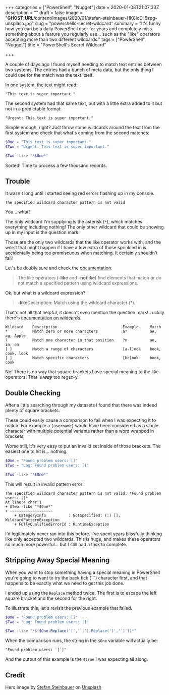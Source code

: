 +++
categories = ["PowerShell", "Nugget"]
date = 2020-01-08T21:07:33Z
description = ""
draft = false
image = "__GHOST_URL__/content/images/2020/01/stefan-steinbauer-HK8IoD-5zpg-unsplash.jpg"
slug = "powershells-secret-wildcard"
summary = "It's funny how you can be a daily PowerShell user for years and completely miss something about a feature you regularly use... such as the \"like\" operators accepting more than two different wildcards."
tags = ["PowerShell", "Nugget"]
title = "PowerShell's Secret Wildcard"

+++


A couple of days ago I found myself needing to match text entries between two systems. The entries had a bunch of meta data, but the only thing I could use for the match was the text itself.

In one system, the text might read:

```
"This text is super important."
```

The second system had that same text, but with a little extra added to it but not in a predictable format:

```
"Urgent: This text is super important."
```

Simple enough, right? Just throw some wildcards around the text from the first system and check that what's coming from the second matches:

```powershell
$One = "This text is super important."
$Two = "Urgent: This text is super important."

$Two -like "*$One*"
```

Sorted! Time to process a few thousand records.

## Trouble

It wasn't long until I started seeing red errors flashing up in my console.

```
The specified wildcard character pattern is not valid
```

You... what?

The only wildcard I'm supplying is the asterisk (`*`), which matches everything including nothing! The only other wildcard that could be showing up in my input is the question mark.

Those are the only two wildcards that the like operator works with, and the worst that might happen if I have a few extra of those sprinkled in is accidentally being too promiscuous when matching. It certainly shouldn't fail!

Let's be doubly sure and check the [documentation](https://docs.microsoft.com/en-us/powershell/module/microsoft.powershell.core/about/about_comparison_operators).

> The like operators (**-like** and **-notlike**) find elements that match or do not match a specified pattern using wildcard expressions.

Ok, but what is a wildcard expression?

> **-like**Description: Match using the wildcard character (*).

That's not all that helpful, it doesn't even mention the question mark! Luckily there's [documentation on wildcards](https://docs.microsoft.com/en-us/powershell/module/microsoft.powershell.core/about/about_wildcards).

```
Wildcard	Description								Example		Match
*			Match zero or more characters			a*			aA, ag, Apple
?			Match one character in that position	?n			an, in, on
[ ]			Match a range of characters				[a-l]ook	book, cook, look
[ ]			Match specific characters				[bc]ook		book, cook
```

No! There is no way that square brackets have special meaning to the like operators! That is **_way_** too regex-y.

## Double Checking

After a little searching through my datasets I found that there was indeed plenty of square brackets.

These could easily cause a comparison to fail when I was expecting it to match. For example a `[username]` would have been considered as a single character with multiple potential variants rather than a word wrapped in brackets.

Worse still, it's very easy to put an invalid set inside of those brackets. The easiest one to hit is... nothing.

```powershell
$One = "Found problem users: []"
$Two = "Log: Found problem users: []"

$Two -like "*$One*"
```

This will result in invalid pattern error:

```
The specified wildcard character pattern is not valid: *Found problem users: []*
At line:4 char:1
+ $Two -like "*$One*"
+ ~~~~~~~~~~~~~~~~~~~
    + CategoryInfo          : NotSpecified: (:) [], WildcardPatternException
    + FullyQualifiedErrorId : RuntimeException
```

I'd legitimately never ran into this before. I've spent years blissfully thinking like only accepted two wildcards. This is huge, and makes these operators so much more powerful... but I still had a task to complete.

## Stripping Away Special Meaning

When you want to stop something having a special meaning in PowerShell you're going to want to try the back tick (```) character first, and that happens to be exactly what we need to get this job done.

I ended up using the `Replace` method twice. The first is to escape the left square bracket and the second for the right.

To illustrate this, let's revisit the previous example that failed.

```powershell
$One = "Found problem users: []"
$Two = "Log: Found problem users: []"

$Two -like "*$($One.Replace('[','`[').Replace(']','`]'))*"
```

When the comparison runs, the string in the `$One` variable will actually be:

```
"Found problem users: `[`]"
```

And the output of this example is the `$true` I was expecting all along.

## Credit

Hero image by [Stefan Steinbauer](https://unsplash.com/@usinglight?utm_source=unsplash&utm_medium=referral&utm_content=creditCopyText) on [Unsplash](https://unsplash.com/s/photos/secret?utm_source=unsplash&utm_medium=referral&utm_content=creditCopyText)

